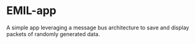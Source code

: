 # EMIL-app
A simple app leveraging a message bus architecture to save and display packets of randomly generated data.
